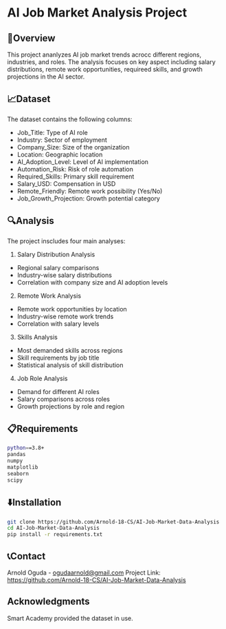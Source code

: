 # AI Job Market Analysis Project

## 📃Overview
This project ananlyzes AI job market trends acrocc different regions, industries, and roles. The analysis focuses on key aspect including salary distributions, remote work opportunities, requireed skills, and growth projections in the AI sector.

## 📈Dataset
The dataset contains the following columns:

- Job_Title: Type of AI role
- Industry: Sector of employment
- Company_Size: Size of the organization
- Location: Geographic location
- AI_Adoption_Level: Level of AI implementation
- Automation_Risk: Risk of role automation
- Required_Skills: Primary skill requirement
- Salary_USD: Compensation in USD
- Remote_Friendly: Remote work possibility (Yes/No)
- Job_Growth_Projection: Growth potential category

## 🔍Analysis
The project inscludes four main analyses:

1. Salary Distribution Analysis
- Regional salary comparisons
- Industry-wise salary distributions
- Correlation with company size and AI adoption levels

2. Remote Work Analysis
- Remote work opportunities by location
- Industry-wise remote work trends
- Correlation with salary levels

3. Skills Analysis
- Most demanded skills across regions
- Skill requirements by job title
- Statistical analysis of skill distribution

4. Job Role Analysis
- Demand for different AI roles
- Salary comparisons across roles
- Growth projections by role and region

## 📋Requirements
```bash
python==3.8+
pandas
numpy
matplotlib
seaborn
scipy
```

## ⬇️Installation
```bash
git clone https://github.com/Arnold-18-CS/AI-Job-Market-Data-Analysis
cd AI-Job-Market-Data-Analysis
pip install -r requirements.txt
```

## 📞Contact
Arnold Oguda - ogudaarnold@gmail.com 
Project Link: https://github.com/Arnold-18-CS/AI-Job-Market-Data-Analysis

## Acknowledgments
Smart Academy provided the dataset in use.



